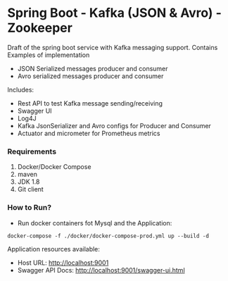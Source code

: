 # Spring Boot - Kafka (JSON & Avro) - Zookeeper
Draft of the spring boot service with Kafka messaging support. Contains Examples of implementation
- JSON Serialized messages producer and consumer
- Avro serialized messages producer and consumer

Includes:
- Rest API to test Kafka message sending/receiving
- Swagger UI
- Log4J
- Kafka JsonSerializer and Avro configs for Producer and Consumer
- Actuator and micrometer for Prometheus metrics

### Requirements
1. Docker/Docker Compose
2. maven
3. JDK 1.8
4. Git client


### How to Run?
- Run docker containers fot Mysql and the Application:
```
docker-compose -f ./docker/docker-compose-prod.yml up --build -d
```
Application resources available:
  - Host URL: [http://localhost:9001](http://localhost:9001)
  - Swagger API Docs:  [http://localhost:9001/swagger-ui.html](http://localhost:9001/swagger-ui.html)
 
